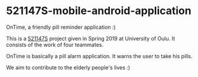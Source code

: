 # 521147S-mobile-android-application

OnTime, a friendly pill reminder application :)

This is a [521147S](https://weboodi.oulu.fi/oodi/opintjakstied.jsp?Kieli=6&OpinKohd=27832076) project given in Spring 2019 at University of Oulu.
It consists of the work of four teammates.

OnTime is basically a pill alarm application. It warns the user to take his pills.

We aim to contribute to the elderly people's lives :)

